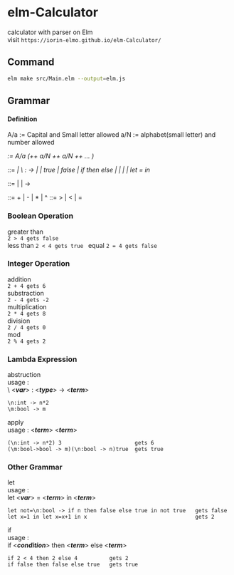 # elm-Calculator
calculator with parser on Elm  
visit ```https://iorin-elmo.github.io/elm-Calculator/```  
## Command
``` sh
elm make src/Main.elm --output=elm.js
```
## Grammar  
#### Definition
A/a := Capital and Small letter allowed
a/N := alphabet(small letter) and number allowed

<var> := A/a (++ a/N ++ a/N ++ ... )

<term>::= <var>
        | \ <var> : <type> -> <term>
        | <term> <term>
        | true
        | false
        | if <term> then <term> else <term>
        | <int>
        | <term> <binaryOp> <term>
        | <term> <compOp> <term>
        | let <var> = <term> in <term>

<type>::= <bool>
        | <int>
        | <type> -> <type>

<binaryOp>::= + | - | * | ^
<compOp>  ::= > | < | =


### Boolean Operation
greater than  
```2 > 4 gets false```  
less than
```2 < 4 gets true ```
equal
```2 = 4 gets false```
### Integer Operation  
addition  
```2 + 4 gets 6```  
substraction  
```2 - 4 gets -2```  
multiplication  
```2 * 4 gets 8```  
division  
```2 / 4 gets 0```  
mod  
```2 % 4 gets 2```  
### Lambda Expression  
abstruction  
usage :  
\ <***var***> : <***type***> -> <***term***>  
```  
\n:int -> n*2  
\m:bool -> m  
```  
apply  
usage : <***term***> <***term***>  
```  
(\n:int -> n*2) 3                       gets 6  
(\m:bool->bool -> m)(\n:bool -> n)true  gets true  
```
### Other Grammar  
let  
usage :  
let <***var***> = <***term***> in <***term***>
```
let not=\n:bool -> if n then false else true in not true   gets false
let x=1 in let x=x+1 in x                                  gets 2
```
if  
usage :  
if <***condition***> then <***term***> else <***term***>  
```  
if 2 < 4 then 2 else 4          gets 2  
if false then false else true   gets true  
```


